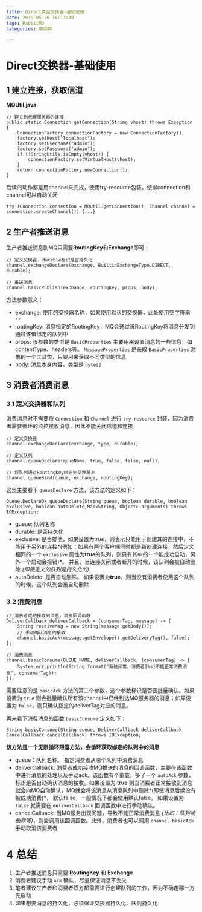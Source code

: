 ```yaml
---
title: Direct类型交换器-基础使用
date: 2019-05-26 16:13:49
tags: RabbitMQ
categories: 中间件

---
```

# Direct交换器-基础使用
## 1 建立连接，获取信道

**MQUtil.java**

	// 建立到代理服务器的连接
	public static Connection getConnection(String vhost) throws Exception {
		ConnectionFactory connectionFactory = new ConnectionFactory();
		factory.setHost("localhost");
		factory.setUsername("admin");
		factory.setPassword("admin");
        if (!StringUtils.isEmpty(vhost)) {
            connectionFactory.setVirtualHost(vhost);
        }
        return connectionFactory.newConnection();
    }

后续的动作都是用channel来完成，使用try-resource包装，使得connection和channel可以自动关闭

	try (Connection connection = MQUtil.getConnection(); Channel channel = connection.createChannel()) {...}

## 2 生产者推送消息

生产者推送消息到MQ只需要**RoutingKey**和**Exchange**即可：

	// 定义交换器. durable标识是否持久化
	channel.exchangeDeclare(exchange, BuiltinExchangeType.DIRECT, durable);

	// 推送消息
	channel.basicPublish(exchange, routingKey, props, body);

方法参数意义：

- exchange: 使用的交换器名称，如果使用默认的交换器，此处使用空字符串 `""`
- routingKey: 消息指定的RoutingKey，MQ会通过该RoutingKey将消息分发到通过该值绑定的队列中
- props: 该参数的类型是 `BasicProperties` 主要用来设置消息的一些信息，如contentType、headers等。 `MessageProperties` 是获取 `BasicProperties` 对象的一个工具类，只要用来获取不同类型的信息
- body: 消息本身内容，类型是 `byte[]`

## 3 消费者消费消息

### 3.1 定义交换器和队列
消费消息时不需要将 `Connection` 和 `Channel` 进行 `try-resource` 封装，因为消费者需要循环的监控接收消息，因此不能关闭信道和连接

	// 定义交换器	
	channel.exchangeDeclare(exchange, type, durable);

	// 定义队列
    channel.queueDeclare(quueName, true, false, false, null);

	// 将队列通过RoutingKey绑定到交换器上
    channel.queueBind(queue, exchange, routingKey);

这里主要看下 `queueDeclare` 方法，该方法的定义如下：

	Queue.DeclareOk queueDeclare(String queue, boolean durable, boolean exclusive, boolean autoDelete,Map<String, Object> arguments) throws IOException;

- queue: 队列名称
- durable: 是否持久化
- exclusive: 是否排他，如果设置为true，则表示只能用于创建其的连接中，不能用于另外的连接*(例如：如果有两个客户端同时都是新创建连接，然后定义相同的一个 `exclusive` 属性为**true**的队列，则只有其中的一个能成功启动，另外一个启动会报错)*。 并且，当连接关闭或者断开的时候，该队列会被自动删除 *(即使定义的队列是持久化的)*
- autoDelete: 是否自动删除。 如果设置为**true**，则当没有消费者使用这个队列的时候，这个队列会被自动删除

### 3.2 消费消息

	// 消费者成功接收到消息，消费回调函数
	DeliverCallback deliverCallback = (consumerTag, message) -> {
        String receiveMsg = new String(message.getBody());
		// 手动确认消息的接收
        channel.basicAck(message.getEnvelope().getDeliveryTag(), false);
    };

	// 消费消息
    channel.basicConsume(QUEUE_NAME, deliverCallback, (consumerTag) -> {
        System.err.println(String.format("系统异常，消费者[%s]不能正常消费消息", consumerTag));
    });

需要注意的是 `basicAck` 方法的第二个参数，这个参数标识是否要批量确认。如果设置为 `true` 则会批量确认所有该channel中已经到达MQ服务器的消息；如果设置为 `false`，则只确认指定的deliverTag对应的消息。

再来看下消费消息的函数 `basicConsume` 定义如下：

	String basicConsume(String queue, DeliverCallback deliverCallback, CancelCallback cancelCallback) throws IOException; 

**该方法是一个无限循环阻塞方法，会循环获取绑定的队列中的消息**

- queue：队列名称。 指定消费者从哪个队列中消费消息
- deliverCallback: 消费者成功接收MQ推送的消息的回调函数，主要在该函数中进行消息的处理以及手动ack。该函数有个重载，多了一个 `autoAck` 参数，标识是否自动确认消息的接收。如果设置为 **true** 则当消费者正常接收到消息就会向MQ自动确认，MQ就会将该消息从消息队列中删除*(即使消息后续没有被成功消费)*， 默认false，一般情况下都会使用默认false。 如果设置为 `false` 就需要在 `deliverCallback` 回调函数中进行手动确认。
- cancelCallback: 当MQ服务出现问题，导致不能正常消费消息 *(比如：队列被删除等)*，则会调用该回调函数。此外，消费者也可以调用 `channel.basicAck` 手动取消该消费者 

# 4 总结

1. 生产者推送消息只需要 **RoutingKey** 和 **Exchange**
2. 消费者建议手动 `ack` 确认，尽量保证消息不丢失
3. 笔者建议生产者和消费者双方都需要进行创建队列的工作，因为不确定哪一方先启动
4. 如果想要消息的持久化，必须保证交换器持久化、队列持久化
